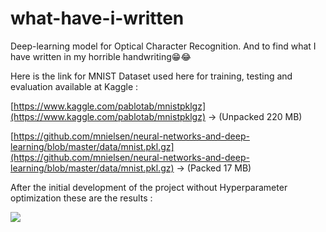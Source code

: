 # what-have-i-written
Deep-learning model for Optical Character Recognition. And to find what I have written in my horrible handwriting😁😂

Here is the link for MNIST Dataset used here for training, testing and evaluation available at Kaggle : 

[https://www.kaggle.com/pablotab/mnistpklgz](https://www.kaggle.com/pablotab/mnistpklgz) -> (Unpacked 220 MB)

[https://github.com/mnielsen/neural-networks-and-deep-learning/blob/master/data/mnist.pkl.gz](https://github.com/mnielsen/neural-networks-and-deep-learning/blob/master/data/mnist.pkl.gz) -> (Packed 17 MB)

After the initial development of the project without Hyperparameter optimization these are the results : 

![](https://firebasestorage.googleapis.com/v0/b/random-stuff-d7aee.appspot.com/o/Screenshot%20(313).png?alt=media&token=8bf52379-d798-41c2-baeb-303ff7ad790e)


